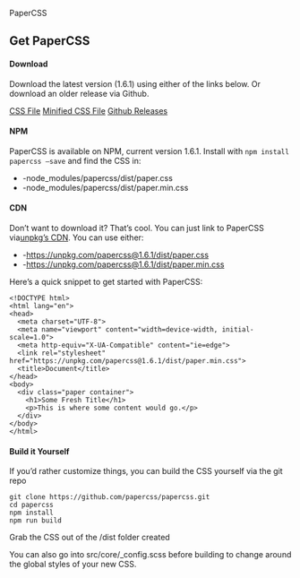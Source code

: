 PaperCSS

## Get PaperCSS

#### Download

Download the latest version (1.6.1) using either of the links below. Or download an older release via Github.

 [CSS File](https://github.com/rhyneav/papercss/releases/download/v1.6.1/paper.css)  [Minified CSS File](https://github.com/rhyneav/papercss/releases/download/v1.6.1/paper.min.css)  [Github Releases](https://github.com/rhyneav/papercss/releases)

#### NPM

PaperCSS is available on NPM, current version 1.6.1. Install with `npm install papercss –save` and find the CSS in:

- -node_modules/papercss/dist/paper.css
- -node_modules/papercss/dist/paper.min.css

#### CDN

Don’t want to download it? That’s cool. You can just link to PaperCSS via[unpkg’s CDN](https://unpkg.com/#/). You can use either:

- -https://unpkg.com/papercss@1.6.1/dist/paper.css
- -https://unpkg.com/papercss@1.6.1/dist/paper.min.css

Here’s a quick snippet to get started with PaperCSS:

	<!DOCTYPE html>
	<html lang="en">
	<head>
	  <meta charset="UTF-8">
	  <meta name="viewport" content="width=device-width, initial-scale=1.0">
	  <meta http-equiv="X-UA-Compatible" content="ie=edge">
	  <link rel="stylesheet" href="https://unpkg.com/papercss@1.6.1/dist/paper.min.css">
	  <title>Document</title>
	</head>
	<body>
	  <div class="paper container">
	    <h1>Some Fresh Title</h1>
	    <p>This is where some content would go.</p>
	  </div>
	</body>
	</html>

#### Build it Yourself

If you’d rather customize things, you can build the CSS yourself via the git repo

	git clone https://github.com/papercss/papercss.git
	cd papercss
	npm install
	npm run build

Grab the CSS out of the /dist folder created

You can also go into src/core/_config.scss before building to change around the global styles of your new CSS.

~~~